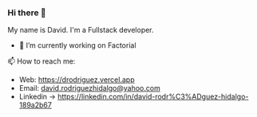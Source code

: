 ### Hi there 👋

My name is David. I'm a Fullstack developer. 

- 🔭 I’m currently working on Factorial

📫 How to reach me: 

 - Web: https://drodriguez.vercel.app
 - Email: david.rodriguezhidalgo@yahoo.com
 - Linkedin -> https://linkedin.com/in/david-rodr%C3%ADguez-hidalgo-189a2b67
